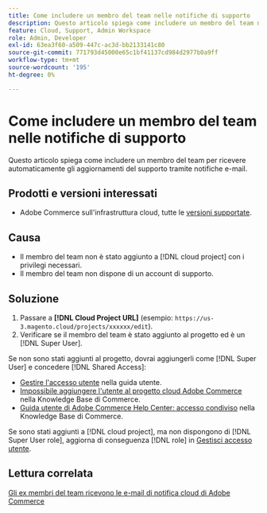 ```yaml
---
title: Come includere un membro del team nelle notifiche di supporto
description: Questo articolo spiega come includere un membro del team nelle notifiche di supporto.
feature: Cloud, Support, Admin Workspace
role: Admin, Developer
exl-id: 63ea3f60-a509-447c-ac3d-bb2133141c80
source-git-commit: 771793d45000e65c1bf41137cd984d2977b0a9ff
workflow-type: tm+mt
source-wordcount: '195'
ht-degree: 0%

---
```


# Come includere un membro del team nelle notifiche di supporto

Questo articolo spiega come includere un membro del team per ricevere automaticamente gli aggiornamenti del supporto tramite notifiche e-mail.

## Prodotti e versioni interessati

* Adobe Commerce sull&#39;infrastruttura cloud, tutte le [versioni supportate](https://www.adobe.com/content/dam/cc/en/legal/terms/enterprise/pdfs/Adobe-Commerce-Software-Lifecycle-Policy.pdf).

## Causa

* Il membro del team non è stato aggiunto a [!DNL cloud project] con i privilegi necessari.
* Il membro del team non dispone di un account di supporto.

## Soluzione

1. Passare a **[!DNL Cloud Project URL]** (esempio: `https://us-3.magento.cloud/projects/xxxxxx/edit`).
1. Verificare se il membro del team è stato aggiunto al progetto ed è un [!DNL Super User].

Se non sono stati aggiunti al progetto, dovrai aggiungerli come [!DNL Super User] e concedere [!DNL Shared Access]:

* [Gestire l&#39;accesso utente](https://experienceleague.adobe.com/docs/commerce-cloud-service/user-guide/project/user-access.html) nella guida utente.
* [Impossibile aggiungere l&#39;utente al progetto cloud Adobe Commerce](https://experienceleague.adobe.com/docs/commerce-knowledge-base/kb/troubleshooting/miscellaneous/unable-add-user-adobe-commerce-cloud-project.html) nella Knowledge Base di Commerce.
* [Guida utente di Adobe Commerce Help Center: accesso condiviso](https://experienceleague.adobe.com/docs/commerce-knowledge-base/kb/help-center-guide/magento-help-center-user-guide.html#shared-access) nella Knowledge Base di Commerce.

Se sono stati aggiunti a [!DNL cloud project], ma non dispongono di [!DNL Super User role], aggiorna di conseguenza [!DNL role] in [Gestisci accesso utente](https://experienceleague.adobe.com/docs/commerce-cloud-service/user-guide/project/user-access.html).

## Lettura correlata

[Gli ex membri del team ricevono le e-mail di notifica cloud di Adobe Commerce](https://experienceleague.adobe.com/docs/commerce-knowledge-base/kb/troubleshooting/miscellaneous/former-teammembers-receive-cloud-notification-emails.html)
